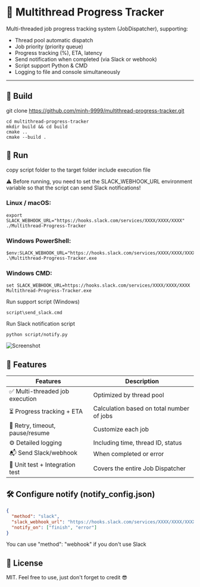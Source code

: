 # 🧵 Multithread Progress Tracker

Multi-threaded job progress tracking system (JobDispatcher), supporting:
- Thread pool automatic dispatch
- Job priority (priority queue)
- Progress tracking (%), ETA, latency
- Send notification when completed (via Slack or webhook)
- Script support Python & CMD
- Logging to file and console simultaneously


---

## 🚀 Build

git clone https://github.com/minh-9999/multithread-progress-tracker.git

```
cd multithread-progress-tracker
mkdir build && cd build
cmake ..
cmake --build .
```

## 🚀 Run

copy script folder to the target folder include execution file

⚠️ Before running, you need to set the SLACK_WEBHOOK_URL environment variable so that the script can send Slack notifications!

### Linux / macOS:
```
export SLACK_WEBHOOK_URL="https://hooks.slack.com/services/XXXX/XXXX/XXXX"
./Multithread-Progress-Tracker
```

### Windows PowerShell:
```
$env:SLACK_WEBHOOK_URL="https://hooks.slack.com/services/XXXX/XXXX/XXXX"
.\Multithread-Progress-Tracker.exe

```

### Windows CMD:
```
set SLACK_WEBHOOK_URL=https://hooks.slack.com/services/XXXX/XXXX/XXXX
Multithread-Progress-Tracker.exe

```

Run support script (Windows)
```
script\send_slack.cmd
```

Run Slack notification script 
```
python script/notify.py
```

![Screenshot]()


## 🧠 Features

| Features | Description |
| ------------------------------- | ------------------------------------ |
| ✅ Multi-threaded job execution | Optimized by thread pool |
| ⏳ Progress tracking + ETA | Calculation based on total number of jobs |
| 🔁 Retry, timeout, pause/resume | Customize each job |
| ⚙️ Detailed logging | Including time, thread ID, status |
| 📬 Send Slack/webhook | When completed or error |
| 🧪 Unit test + Integration test | Covers the entire Job Dispatcher |

## 🛠 Configure notify (notify_config.json)

``` json
{
  "method": "slack",
  "slack_webhook_url": "https://hooks.slack.com/services/XXXX/XXXX/XXXX",
  "notify_on": ["finish", "error"]
}
```

You can use "method": "webhook" if you don't use Slack

## 📜 License

MIT. 
Feel free to use, just don't forget to credit 😎